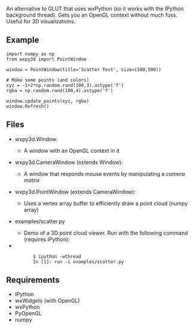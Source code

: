 An alternative to GLUT that uses wxPython (so it works with the IPython background thread). Gets you an OpenGL context without much fuss. Useful for 3D visualizations.

Example
-------
    import numpy as np
    from wxpy3d import PointWindow

    window = PointWindow(title='Scatter Test', size=(500,500))

    # Make some points (and colors)
    xyz = -1+2*np.random.rand(100,3).astype('f')
    rgba = np.random.rand(100,4).astype('f')

    window.update_points(xyz, rgba)
    window.Refresh()

    
Files
-----
- wxpy3d.Window: 
   - A window with an OpenGL context in it
- wxpy3d.CameraWindow (extends Window): 
   - A window that responds mouse events by manipulating a *camera matrix*
- wxpy3d.PointWindow (extends CameraWindow): 
   - Uses a vertex array buffer to efficiently draw a point cloud (numpy array)
- examples/scatter.py
   - Demo of a 3D point cloud viewer. Run with the following command (requires IPython):

-



              $ ipython -wthread
              In [1]: run -i examples/scatter.py 
    

Requirements
------------
- IPython
- wxWidgets (with OpenGL)
- wxPython
- PyOpenGL
- numpy